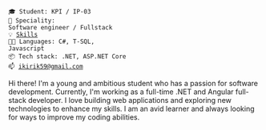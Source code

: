 <code>🎓 Student: KPI / IP-03</code><br>
<code>👷 Speciality: Software engineer / Fullstack</code><br>
<code>💡 [Skills](SKILLS.md)</code><br>
<code>🧑‍💻 Languages: C#, T-SQL, Javascript</code><br>
<code>📦 Tech stack: .NET, ASP.NET Core</code><br>
<code>📫 [ikirik59@gmail.com](mailto:ikirik59@gmail.com)</code><br>

Hi there! I'm a young and ambitious student who has a passion for software development. Currently, I'm working as a full-time .NET and Angular full-stack developer. I love building web applications and exploring new technologies to enhance my skills. I am an avid learner and always looking for ways to improve my coding abilities.
